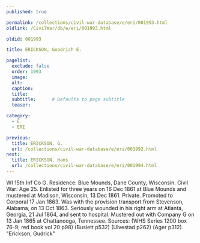 ```yaml
---
published: true

permalink: /collections/civil-war-database/e/eri/001993.html
oldlink: /CivilWar/db/e/eri/001993.html

oldid: 001993

title: ERICKSON, Goodrich E.

pagelist:
  exclude: false
  order: 1993
  image: 
  alt:
  caption:
  title:
  subtitle:      # Defaults to page subtitle
  teaser:

category: 
  - E 
  - ERI

previous:
  title: ERICKSON, G.
  url: /collections/civil-war-database/e/eri/001992.html  
next:
  title: ERICKSON, Hans
  url: /collections/civil-war-database/e/eri/001994.html   
---
```

WI 15th Inf Co G. Residence: Blue Mounds, Dane County, Wisconsin. Civil War: Age 25. Enlisted for three years on 16 Dec 1861 at Blue Mounds and mustered at Madison, Wisconsin, 13 Dec 1861. Private. Promoted to Corporal 17 Jan 1863. Was with the provision transport from Stevenson, Alabama, on 13 Oct 1863. Seriously wounded in his right arm at Atlanta, Georgia, 21 Jul 1864, and sent to hospital. Mustered out with Company G on 13 Jan 1865 at Chattanooga, Tennessee. Sources: (WHS Series 1200 box 76-9; red book vol 20 p98) (Buslett p532) (Ulvestad p262) (Ager p312). &quot;Erickson, Gudrick&quot;